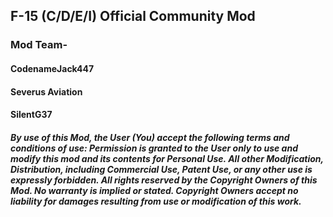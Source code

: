 ## F-15 (C/D/E/I) Official Community Mod

### Mod Team-
#### CodenameJack447
#### Severus Aviation
#### SilentG37

##### By use of this Mod, the User (You) accept the following terms and conditions of use: Permission is granted to the User only to use and modify this mod and its contents for Personal Use. All other Modification, Distribution, including Commercial Use, Patent Use, or any other use is expressly forbidden. All rights reserved by the Copyright Owners of this Mod. No warranty is implied or stated. Copyright Owners accept no liability for damages resulting from use or modification of this work.

